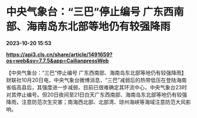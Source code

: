 # 中央气象台：“三巴”停止编号 广东西南部、海南岛东北部等地仍有较强降雨

**2023-10-20 15:53**

**https://api3.cls.cn/share/article/1491659?os=web&sv=7.7.5&app=CailianpressWeb**

【中央气象台：“三巴”停止编号 广东西南部、海南岛东北部等地仍有较强降雨】财联社10月20日电，中央气象台微博消息，“三巴”减弱后的热带低压在登陆海南省临高县后，其强度进一步减弱，目前已很难确定其环流中心，中央气象台23时对其停止编号。但20日夜间至21日白天广东西南部、海南岛东北部等地仍有较强降雨，注意防范次生灾害；南海西北部、北部湾、琼州海峡等海域注意防范大风影响。